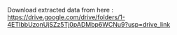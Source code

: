 Download extracted data from here : https://drive.google.com/drive/folders/1-4ETIbbUzonUjSZz5Tj0pADMbp6WCNu9?usp=drive_link